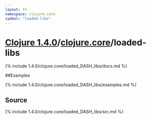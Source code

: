 ```yaml
---
layout: fn
namespace: clojure.core
symbol: "loaded-libs"
---
```


# [Clojure 1.4.0](../../)/[clojure.core](../)/loaded-libs

{% include 1.4.0/clojure.core/loaded_DASH_libs/docs.md %}

##Examples

{% include 1.4.0/clojure.core/loaded_DASH_libs/examples.md %}
## Source
{% include 1.4.0/clojure.core/loaded_DASH_libs/src.md %}

